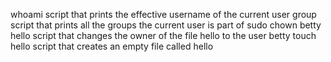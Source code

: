 whoami script that prints the effective username of the current user
group script that prints all the groups the current user is part of
sudo chown betty hello script that changes the owner of the file hello to the user betty
touch hello  script that creates an empty file called hello
